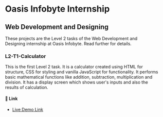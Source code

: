 # Oasis Infobyte Internship

## Web Development and Designing
These projects are the Level 2 tasks of the Web Development and Designing internship at Oasis Infobyte. Read further for details.

### L2-T1-Calculator
This is the first Level 2 task.
It is a calculator created using HTML for structure, CSS for styling and vanilla JavaScript for functionality.
It performs basic mathematical functions like addition, subtraction, multiplication and division.
It has a display screen which shows user's inputs and also the results of calculation.

#### 🔗 Link
* [Live Demo Link](https://movie-web-app-silk.vercel.app/)
